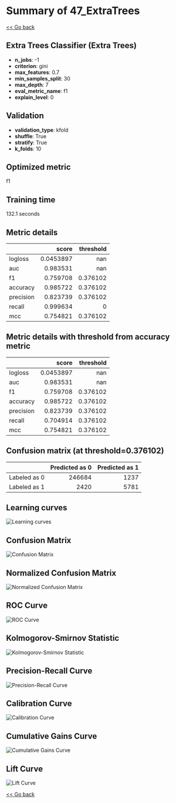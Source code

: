 # Summary of 47_ExtraTrees

[<< Go back](../README.md)


## Extra Trees Classifier (Extra Trees)
- **n_jobs**: -1
- **criterion**: gini
- **max_features**: 0.7
- **min_samples_split**: 30
- **max_depth**: 7
- **eval_metric_name**: f1
- **explain_level**: 0

## Validation
 - **validation_type**: kfold
 - **shuffle**: True
 - **stratify**: True
 - **k_folds**: 10

## Optimized metric
f1

## Training time

132.1 seconds

## Metric details
|           |     score |   threshold |
|:----------|----------:|------------:|
| logloss   | 0.0453897 |  nan        |
| auc       | 0.983531  |  nan        |
| f1        | 0.759708  |    0.376102 |
| accuracy  | 0.985722  |    0.376102 |
| precision | 0.823739  |    0.376102 |
| recall    | 0.999634  |    0        |
| mcc       | 0.754821  |    0.376102 |


## Metric details with threshold from accuracy metric
|           |     score |   threshold |
|:----------|----------:|------------:|
| logloss   | 0.0453897 |  nan        |
| auc       | 0.983531  |  nan        |
| f1        | 0.759708  |    0.376102 |
| accuracy  | 0.985722  |    0.376102 |
| precision | 0.823739  |    0.376102 |
| recall    | 0.704914  |    0.376102 |
| mcc       | 0.754821  |    0.376102 |


## Confusion matrix (at threshold=0.376102)
|              |   Predicted as 0 |   Predicted as 1 |
|:-------------|-----------------:|-----------------:|
| Labeled as 0 |           246684 |             1237 |
| Labeled as 1 |             2420 |             5781 |

## Learning curves
![Learning curves](learning_curves.png)
## Confusion Matrix

![Confusion Matrix](confusion_matrix.png)


## Normalized Confusion Matrix

![Normalized Confusion Matrix](confusion_matrix_normalized.png)


## ROC Curve

![ROC Curve](roc_curve.png)


## Kolmogorov-Smirnov Statistic

![Kolmogorov-Smirnov Statistic](ks_statistic.png)


## Precision-Recall Curve

![Precision-Recall Curve](precision_recall_curve.png)


## Calibration Curve

![Calibration Curve](calibration_curve_curve.png)


## Cumulative Gains Curve

![Cumulative Gains Curve](cumulative_gains_curve.png)


## Lift Curve

![Lift Curve](lift_curve.png)



[<< Go back](../README.md)
